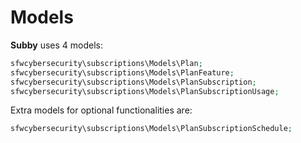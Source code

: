 # Models<a name="models"></a>

**Subby** uses 4 models:

```php
sfwcybersecurity\subscriptions\Models\Plan;
sfwcybersecurity\subscriptions\Models\PlanFeature;
sfwcybersecurity\subscriptions\Models\PlanSubscription;
sfwcybersecurity\subscriptions\Models\PlanSubscriptionUsage;
```

Extra models for optional functionalities are:

```php
sfwcybersecurity\subscriptions\Models\PlanSubscriptionSchedule;
```
